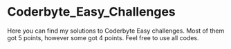 Coderbyte_Easy_Challenges
==============
Here you can find my solutions to Coderbyte Easy challenges. Most of them got 5 points, however some got 4 points. Feel free to use all codes.

